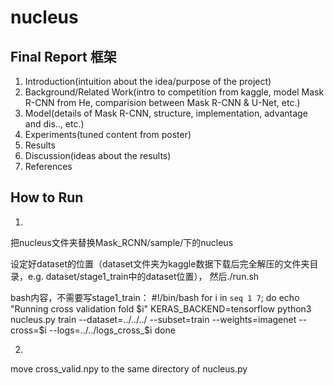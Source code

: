 # nucleus

## Final Report 框架
1. Introduction(intuition about the idea/purpose of the project)
2. Background/Related Work(intro to competition from kaggle, model Mask R-CNN from He, comparision between Mask R-CNN & U-Net, etc.)
3. Model(details of Mask R-CNN, structure, implementation, advantage and dis.., etc.)
4. Experiments(tuned content from poster)
5. Results
6. Discussion(ideas about the results)
7. References

## How to Run
1. 

把nucleus文件夹替换Mask_RCNN/sample/下的nucleus

设定好dataset的位置（dataset文件夹为kaggle数据下载后完全解压的文件夹目录，e.g. dataset/stage1_train中的dataset位置），
然后./run.sh

bash内容，不需要写stage1_train：
#!/bin/bash
for i in `seq 1 7`;
do
    echo "Running cross validation fold $i"
    KERAS_BACKEND=tensorflow python3 nucleus.py train --dataset=../../../ --subset=train --weights=imagenet --cross=$i --logs=../../logs_cross_$i
done


2.

move cross_valid.npy to the same directory of nucleus.py
